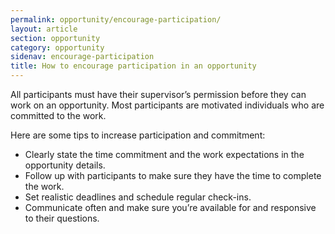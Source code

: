 ```yaml
---
permalink: opportunity/encourage-participation/
layout: article
section: opportunity
category: opportunity
sidenav: encourage-participation
title: How to encourage participation in an opportunity
---
```


All participants must have their supervisor’s permission before they can work on an opportunity. Most participants are motivated individuals who are committed to the work.

Here are some tips to increase participation and commitment:

- Clearly state the time commitment and the work expectations in the opportunity details.
- Follow up with participants to make sure they have the time to complete the work.
- Set realistic deadlines and schedule regular check-ins.
- Communicate often and make sure you’re available for and responsive to their questions.
